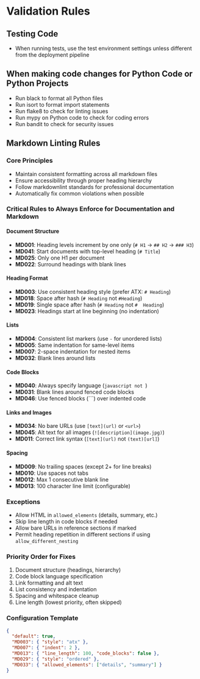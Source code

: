 # Validation Rules

## Testing Code

- When running tests, use the test environment settings unless different from the deployment pipeline

## When making code changes for Python Code or Python Projects

- Run black to format all Python files
- Run isort to format import statements
- Run flake8 to check for linting issues
- Run mypy on Python code to check for coding errors
- Run bandit to check for security issues

## Markdown Linting Rules

### Core Principles

- Maintain consistent formatting across all markdown files
- Ensure accessibility through proper heading hierarchy  
- Follow markdownlint standards for professional documentation
- Automatically fix common violations when possible

### Critical Rules to Always Enforce for Documentation and Markdown

#### Document Structure

- **MD001**: Heading levels increment by one only (`# H1` → `## H2` → `### H3`)
- **MD041**: Start documents with top-level heading (`# Title`)
- **MD025**: Only one H1 per document
- **MD022**: Surround headings with blank lines

#### Heading Format

- **MD003**: Use consistent heading style (prefer ATX: `# Heading`)
- **MD018**: Space after hash (`# Heading` not `#Heading`)
- **MD019**: Single space after hash (`# Heading` not `#  Heading`)
- **MD023**: Headings start at line beginning (no indentation)

#### Lists

- **MD004**: Consistent list markers (use `-` for unordered lists)
- **MD005**: Same indentation for same-level items
- **MD007**: 2-space indentation for nested items
- **MD032**: Blank lines around lists

#### Code Blocks

- **MD040**: Always specify language (```javascript not ```)
- **MD031**: Blank lines around fenced code blocks
- **MD046**: Use fenced blocks (```) over indented code

#### Links and Images

- **MD034**: No bare URLs (use `[text](url)` or `<url>`)
- **MD045**: Alt text for all images (`![description](image.jpg)`)
- **MD011**: Correct link syntax (`[text](url)` not `(text)[url]`)

#### Spacing

- **MD009**: No trailing spaces (except 2+ for line breaks)
- **MD010**: Use spaces not tabs
- **MD012**: Max 1 consecutive blank line
- **MD013**: 100 character line limit (configurable)

### Exceptions

- Allow HTML in `allowed_elements` (details, summary, etc.)
- Skip line length in code blocks if needed
- Allow bare URLs in reference sections if marked
- Permit heading repetition in different sections if using `allow_different_nesting`

### Priority Order for Fixes

1. Document structure (headings, hierarchy)
2. Code block language specification  
3. Link formatting and alt text
4. List consistency and indentation
5. Spacing and whitespace cleanup
6. Line length (lowest priority, often skipped)

### Configuration Template

```json
{
  "default": true,
  "MD003": { "style": "atx" },
  "MD007": { "indent": 2 },
  "MD013": { "line_length": 100, "code_blocks": false },
  "MD029": { "style": "ordered" },
  "MD033": { "allowed_elements": ["details", "summary"] }
}
```
